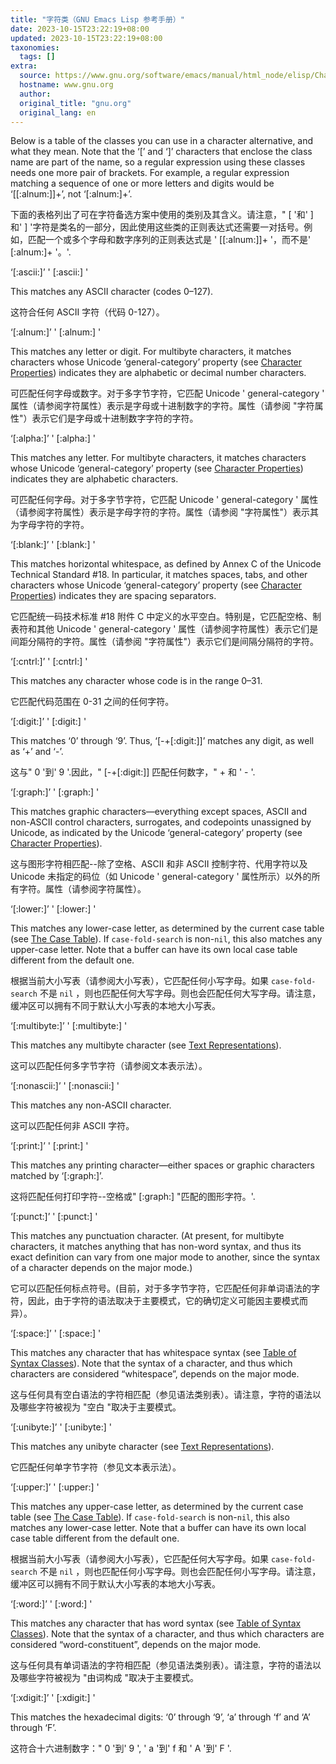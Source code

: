 ```yaml
---
title: "字符类（GNU Emacs Lisp 参考手册）"
date: 2023-10-15T23:22:19+08:00
updated: 2023-10-15T23:22:19+08:00
taxonomies:
  tags: []
extra:
  source: https://www.gnu.org/software/emacs/manual/html_node/elisp/Char-Classes.html#Char-Classes
  hostname: www.gnu.org
  author: 
  original_title: "gnu.org"
  original_lang: en
---
```


Below is a table of the classes you can use in a character alternative, and what they mean. Note that the ‘\[’ and ‘\]’ characters that enclose the class name are part of the name, so a regular expression using these classes needs one more pair of brackets. For example, a regular expression matching a sequence of one or more letters and digits would be ‘\[\[:alnum:\]\]+’, not ‘\[:alnum:\]+’.  

下面的表格列出了可在字符备选方案中使用的类别及其含义。请注意，" \[ '和' \] 和' \] '字符是类名的一部分，因此使用这些类的正则表达式还需要一对括号。例如，匹配一个或多个字母和数字序列的正则表达式是 ' \[\[:alnum:\]\]+ '，而不是' \[:alnum:\]+ '。'.

‘\[:ascii:\]’ ' \[:ascii:\] '

This matches any ASCII character (codes 0–127).  

这符合任何 ASCII 字符（代码 0-127）。

‘\[:alnum:\]’ ' \[:alnum:\] '

This matches any letter or digit. For multibyte characters, it matches characters whose Unicode ‘general-category’ property (see [Character Properties](https://www.gnu.org/software/emacs/manual/html_node/elisp/Character-Properties.html)) indicates they are alphabetic or decimal number characters.  

可匹配任何字母或数字。对于多字节字符，它匹配 Unicode ' general-category ' 属性（请参阅字符属性）表示是字母或十进制数字的字符。属性（请参阅 "字符属性"）表示它们是字母或十进制数字字符的字符。

‘\[:alpha:\]’ ' \[:alpha:\] '

This matches any letter. For multibyte characters, it matches characters whose Unicode ‘general-category’ property (see [Character Properties](https://www.gnu.org/software/emacs/manual/html_node/elisp/Character-Properties.html)) indicates they are alphabetic characters.  

可匹配任何字母。对于多字节字符，它匹配 Unicode ' general-category ' 属性（请参阅字符属性）表示是字母字符的字符。属性（请参阅 "字符属性"）表示其为字母字符的字符。

‘\[:blank:\]’ ' \[:blank:\] '

This matches horizontal whitespace, as defined by Annex C of the Unicode Technical Standard #18. In particular, it matches spaces, tabs, and other characters whose Unicode ‘general-category’ property (see [Character Properties](https://www.gnu.org/software/emacs/manual/html_node/elisp/Character-Properties.html)) indicates they are spacing separators.  

它匹配统一码技术标准 #18 附件 C 中定义的水平空白。特别是，它匹配空格、制表符和其他 Unicode ' general-category ' 属性（请参阅字符属性）表示它们是间距分隔符的字符。属性（请参阅 "字符属性"）表示它们是间隔分隔符的字符。

‘\[:cntrl:\]’ ' \[:cntrl:\] '

This matches any character whose code is in the range 0–31.  

它匹配代码范围在 0-31 之间的任何字符。

‘\[:digit:\]’ ' \[:digit:\] '

This matches ‘0’ through ‘9’. Thus, ‘\[-+\[:digit:\]\]’ matches any digit, as well as ‘+’ and ‘\-’.  

这与" 0 '到' 9 '.因此，" \[-+\[:digit:\]\] 匹配任何数字，" + 和 ' \- '.

‘\[:graph:\]’ ' \[:graph:\] '

This matches graphic characters—everything except spaces, ASCII and non-ASCII control characters, surrogates, and codepoints unassigned by Unicode, as indicated by the Unicode ‘general-category’ property (see [Character Properties](https://www.gnu.org/software/emacs/manual/html_node/elisp/Character-Properties.html)).  

这与图形字符相匹配--除了空格、ASCII 和非 ASCII 控制字符、代用字符以及 Unicode 未指定的码位（如 Unicode ' general-category ' 属性所示）以外的所有字符。属性（请参阅字符属性）。

‘\[:lower:\]’ ' \[:lower:\] '

This matches any lower-case letter, as determined by the current case table (see [The Case Table](https://www.gnu.org/software/emacs/manual/html_node/elisp/Case-Tables.html)). If `case-fold-search` is non-`nil`, this also matches any upper-case letter. Note that a buffer can have its own local case table different from the default one.  

根据当前大小写表（请参阅大小写表），它匹配任何小写字母。如果 `case-fold-search` 不是 `nil` ，则也匹配任何大写字母。则也会匹配任何大写字母。请注意，缓冲区可以拥有不同于默认大小写表的本地大小写表。

‘\[:multibyte:\]’ ' \[:multibyte:\] '

This matches any multibyte character (see [Text Representations](https://www.gnu.org/software/emacs/manual/html_node/elisp/Text-Representations.html)).  

这可以匹配任何多字节字符（请参阅文本表示法）。

‘\[:nonascii:\]’ ' \[:nonascii:\] '

This matches any non-ASCII character.  

这可以匹配任何非 ASCII 字符。

‘\[:print:\]’ ' \[:print:\] '

This matches any printing character—either spaces or graphic characters matched by ‘\[:graph:\]’.  

这将匹配任何打印字符--空格或" \[:graph:\] "匹配的图形字符。'.

‘\[:punct:\]’ ' \[:punct:\] '

This matches any punctuation character. (At present, for multibyte characters, it matches anything that has non-word syntax, and thus its exact definition can vary from one major mode to another, since the syntax of a character depends on the major mode.)  

它可以匹配任何标点符号。(目前，对于多字节字符，它匹配任何非单词语法的字符，因此，由于字符的语法取决于主要模式，它的确切定义可能因主要模式而异）。

‘\[:space:\]’ ' \[:space:\] '

This matches any character that has whitespace syntax (see [Table of Syntax Classes](https://www.gnu.org/software/emacs/manual/html_node/elisp/Syntax-Class-Table.html)). Note that the syntax of a character, and thus which characters are considered “whitespace”, depends on the major mode.  

这与任何具有空白语法的字符相匹配（参见语法类别表）。请注意，字符的语法以及哪些字符被视为 "空白 "取决于主要模式。

‘\[:unibyte:\]’ ' \[:unibyte:\] '

This matches any unibyte character (see [Text Representations](https://www.gnu.org/software/emacs/manual/html_node/elisp/Text-Representations.html)).  

它匹配任何单字节字符（参见文本表示法）。

‘\[:upper:\]’ ' \[:upper:\] '

This matches any upper-case letter, as determined by the current case table (see [The Case Table](https://www.gnu.org/software/emacs/manual/html_node/elisp/Case-Tables.html)). If `case-fold-search` is non-`nil`, this also matches any lower-case letter. Note that a buffer can have its own local case table different from the default one.  

根据当前大小写表（请参阅大小写表），它匹配任何大写字母。如果 `case-fold-search` 不是 `nil` ，则也匹配任何小写字母。则也会匹配任何小写字母。请注意，缓冲区可以拥有不同于默认大小写表的本地大小写表。

‘\[:word:\]’ ' \[:word:\] '

This matches any character that has word syntax (see [Table of Syntax Classes](https://www.gnu.org/software/emacs/manual/html_node/elisp/Syntax-Class-Table.html)). Note that the syntax of a character, and thus which characters are considered “word-constituent”, depends on the major mode.  

这与任何具有单词语法的字符相匹配（参见语法类别表）。请注意，字符的语法以及哪些字符被视为 "由词构成 "取决于主要模式。

‘\[:xdigit:\]’ ' \[:xdigit:\] '

This matches the hexadecimal digits: ‘0’ through ‘9’, ‘a’ through ‘f’ and ‘A’ through ‘F’.  

这符合十六进制数字：" 0 '到' 9 ', ' a '到' f 和 ' A '到' F '.
